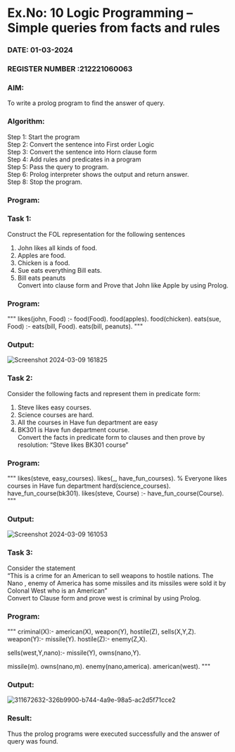 # Ex.No: 10  Logic Programming –  Simple queries from facts and rules
### DATE:   01-03-2024                                                                         
### REGISTER NUMBER :212221060063 
### AIM: 
To write a prolog program to find the answer of query. 
###  Algorithm:
 Step 1: Start the program <br> 
 Step 2: Convert the sentence into First order Logic  <br> 
 Step 3:  Convert the sentence into Horn clause form  <br> 
 Step 4: Add rules and predicates in a program   <br> 
 Step 5:  Pass the query to program. <br> 
 Step 6: Prolog interpreter shows the output and return answer. <br> 
 Step 8:  Stop the program.
### Program:
### Task 1:
Construct the FOL representation for the following sentences <br> 
1.	John likes all kinds of food.  <br> 
2.	Apples are food.  <br> 
3.	Chicken is a food.  <br> 
4.	Sue eats everything Bill eats. <br> 
5.	 Bill eats peanuts  <br> 
   Convert into clause form and Prove that John like Apple by using Prolog. <br> 
### Program:
"""
likes(john, Food) :- food(Food).
food(apples).
food(chicken).
eats(sue, Food) :- eats(bill, Food).
eats(bill, peanuts).
"""

### Output:
![Screenshot 2024-03-09 161825](https://github.com/gokulvenkatesan31/AI_Lab_2023-24/assets/123715763/87ede089-e397-45a8-92c0-ec3d37cb5241)

### Task 2:
Consider the following facts and represent them in predicate form: <br>              
1.	Steve likes easy courses. <br> 
2.	Science courses are hard. <br> 
3. All the courses in Have fun department are easy <br> 
4. BK301 is Have fun department course.<br> 
Convert the facts in predicate form to clauses and then prove by resolution: “Steve likes BK301 course”<br> 

### Program:
"""
likes(steve, easy_courses).
likes(_, have_fun_courses).  % Everyone likes courses in Have fun department
hard(science_courses).
have_fun_course(bk301).
likes(steve, Course) :-
    have_fun_course(Course).
"""

### Output:
![Screenshot 2024-03-09 161053](https://github.com/gokulvenkatesan31/AI_Lab_2023-24/assets/123715763/4ecfef8c-495a-45c6-9987-6995f8c9cebe)

### Task 3:
Consider the statement <br> 
“This is a crime for an American to sell weapons to hostile nations. The Nano , enemy of America has some missiles and its missiles were sold it by Colonal West who is an American” <br> 
Convert to Clause form and prove west is criminal by using Prolog.<br> 
### Program:
"""
criminal(X):-
	american(X),
	weapon(Y),
	hostile(Z),
	sells(X,Y,Z).
weapon(Y):-
                 missile(Y).
hostile(Z):-
                 enemy(Z,X).

sells(west,Y,nano):-
	missile(Y),
	owns(nano,Y).

missile(m).
owns(nano,m).
enemy(nano,america).
american(west).
"""

### Output:
![311672632-326b9900-b744-4a9e-98a5-ac2d5f71cce2](https://github.com/gokulvenkatesan31/AI_Lab_2023-24/assets/123715763/4381264b-114f-4ee5-9e59-15084542166c)

### Result:
Thus the prolog programs were executed successfully and the answer of query was found.
